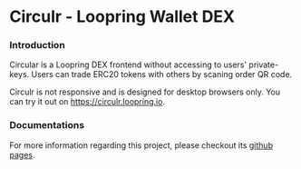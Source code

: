 # Circulr - Loopring Wallet DEX

### Introduction

Circular is a Loopring DEX frontend without accessing to users' private-keys. Users can trade ERC20 tokens with others by scaning order QR code.

Circulr is not responsive and is designed for desktop browsers only. You can try it out on https://circulr.loopring.io.

### Documentations
For more information regarding this project, please checkout its [github pages](https://loopring.github.io/circulr).
